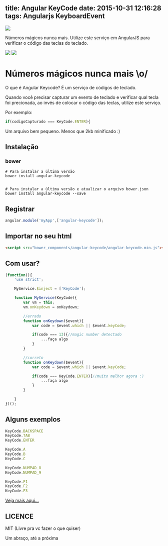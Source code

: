 title: Angular KeyCode
date: 2015-10-31 12:16:28
tags: Angularjs KeyboardEvent
---
![](/Angular-KeyCode/banner.jpg)

Números mágicos nunca mais. Utilize este serviço em AngularJS para verificar o código das teclas do teclado.

<!--more-->
[![](https://img.shields.io/bower/v/angular-keycode.svg)](http://bower.io/search/?q=angular-keycode)
[![](https://badges.gitter.im/Join%20Chat.svg)](https://gitter.im/jullierme/angular-keycode?utm_source=badge&utm_medium=badge&utm_campaign=pr-badge&utm_content=badge)


Números mágicos nunca mais \o/
===================

O que é Angular Keycode? É um serviço de códigos de teclado.

Quando você precisar capturar um evento de teclado e verificar qual tecla foi precionada, ao invés de colocar o código das teclas, utilize este serviço.

Por exemplo:


```js
if(codigoCapturado === KeyCode.ENTER){
```

Um arquivo bem pequeno. Menos que 2kb minificado :)

Instalação
-------------

### bower

```shell
# Para instalar a última versão
bower install angular-keycode


# Para instalar a última versão e atualizar o arquivo bower.json
bower install angular-keycode --save
```

Registrar
-------------
```js
angular.module('myApp',['angular-keycode']);
```

Importar no seu html
-------------
```html
<script src="bower_components/angular-keycode/angular-keycode.min.js"></script>
```

Com usar?
-------------
```js
(function(){
	'use strict';

	MyService.$inject = ['KeyCode'];

	function MyService(KeyCode){
		var vm = this;
		vm.onKeydown = onKeydown;

		//errado
		function onKeydown($event){
			var code = $event.which || $event.keyCode;

			if(code === 13){//magic number detectado
				...faça algo
			}
		}

		//correto
		function onKeydown($event){
			var code = $event.which || $event.keyCode;

			if(code === KeyCode.ENTER){//muito melhor agora :)
				...faça algo
			}
		}

	}
})();

```

Alguns exemplos
------------

```js
KeyCode.BACKSPACE
KeyCode.TAB
KeyCode.ENTER

KeyCode.A
KeyCode.B
KeyCode.C

KeyCode.NUMPAD_8
KeyCode.NUMPAD_9

KeyCode.F1
KeyCode.F2
KeyCode.F3

```

[Veja mais aqui...](https://github.com/jullierme/angular-keycode)


LICENCE
-------------

MIT (Livre pra vc fazer o que quiser)

Um abraço, até a próxima
